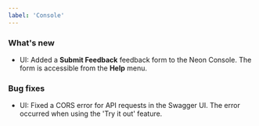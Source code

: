 ```yaml
---
label: 'Console'
---
```


### What's new

- UI: Added a **Submit Feedback** feedback form to the Neon Console. The form is accessible from the **Help** menu.

### Bug fixes

- UI: Fixed a CORS error for API requests in the Swagger UI. The error occurred when using the 'Try it out' feature.
